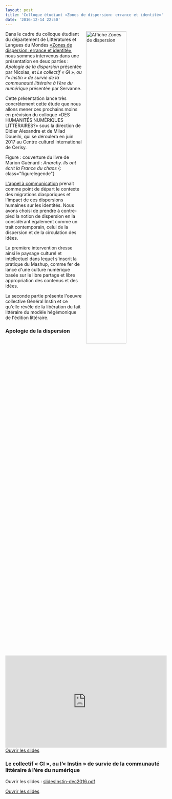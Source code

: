 ```yaml
---
layout: post
title: 'Colloque étudiant «Zones de dispersion: errance et identité»'
date: '2016-12-14 22:50'
---
```


<img class="img-thumbnail" src="{{ site.github.url }}/img/zonesdedispersion.jpg" width="50%" title="Affiche Zones de dispersion" style="margin-left:10px; float:right;"> Dans le cadre du colloque étudiant du département de Littératures et Langues du Mondes [«Zones de dispersion: errance et identité»][colloque], nous sommes intervenus dans une présentation en deux parties : _Apologie de la dispersion_ présentée par Nicolas, et _Le collectif « GI », ou l’« Instin » de survie de la communauté littéraire à l’ère du numérique_ présentée par Servanne.

Cette présentation lance très concrètement cette étude que nous allons mener ces prochains moins en prévision du colloque «DES HUMANITÉS NUMÉRIQUES LITTÉRAIRES?» sous la direction de Didier Alexandre et de Milad Doueihi, qui se déroulera en juin 2017 au Centre culturel international de Cerisy.

Figure : couverture du livre de Marion Guénard : _Anarchy. Ils ont écrit la France du chaos_
{: class="figurelegende"}

[L'appel à communication][AAC Zone de dispersion] prenait comme point de départ le contexte des migrations diasporiques et l'impact de ces dispersions humaines sur les identités. Nous avons choisi de prendre à contre-pied la notion de dispersion en la considérant également comme un trait contemporain, celui de la dispersion et de la circulation des idées.

La première intervention dresse ainsi le paysage culturel et intellectuel dans lequel s'inscrit la pratique du Mashup, comme fer de lance d'une culture numérique basée sur le libre partage et libre appropriation des contenus et des idées.

La seconde partie présente l'oeuvre collective Général Instin et ce qu'elle révèle de la libération du fait littéraire du modèle hégémonique de l'édition littéraire.

### Apologie de la dispersion

<iframe src="http://nicolassauret.net/LCO6000/"  style="width:100%;height:30vw;border:none;"></iframe>

<a class="btn btn-default btn-sm" href="http://nicolassauret.net/LCO6000/" title="Intervention «Apologie de la dispersion»">
<i class="fa fa-eye"></i> Ouvrir les slides
</a>


### Le collectif « GI », ou l’« Instin » de survie de la communauté littéraire à l’ère du numérique

<object data="{{ site.baseurl }}/img/slidesInstin-dec2016.pdf" type="application/pdf" style="width:100%;height:30vw;border:none;">
  <p>Ouvrir les slides : <a href="{{ site.baseurl }}/img/slidesInstin-dec2016.pdf">slidesInstin-dec2016.pdf</a></p>
</object>

<a class="btn btn-default btn-sm" href="{{ site.baseurl }}/img/slidesInstin-dec2016.pdf" title="Intervention «Le collectif GI ou l'Instin de survie de la communauté littéraire à l'ère du numérique»">
<i class="fa fa-eye"></i> Ouvrir les slides
</a>


[colloque]:https://zonesdedispersion.wordpress.com/
[AAC Zone de dispersion]:https://zonesdedispersion.wordpress.com/appel-a-communication-call-for-papers/
